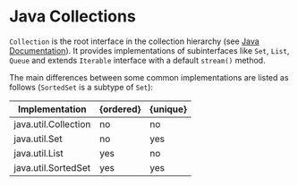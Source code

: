 # Java Collections

`Collection` is the root interface in the collection hierarchy (see [Java Documentation](https://docs.oracle.com/javase/8/docs/api/java/util/Collection.html)). It provides implementations of subinterfaces like `Set`, `List`, `Queue` and extends `Iterable` interface with a default `stream()` method.

The main differences between some common implementations are listed as follows (`SortedSet` is a subtype of `Set`):

| Implementation       | {ordered} | {unique} |
| -------------------  | --------- | -------- |
| java.util.Collection |    no     |    no    |
| java.util.Set        |    no     |    yes   |
| java.util.List       |    yes    |    no    |
| java.util.SortedSet  |    yes    |    yes   |
